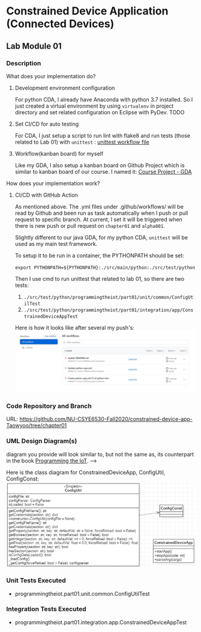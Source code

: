 # Constrained Device Application (Connected Devices)

## Lab Module 01

### Description

What does your implementation do? 

1. Development environment configuration

    For python CDA, I already have Anaconda with python 3.7 installed. So I just created a virtual environment by using `virtualenv` in project directory and set related configuration on Eclipse with PyDev. TODO

2. Set CI/CD for auto testing

    For CDA, I just setup a script to run lint with flake8 and run tests (those related to Lab 01) with `unittest` : [unittest workflow file](../../.github/workflows/python-app.yml)

3. Workflow(kanban board) for myself
   
    Like my GDA, I also setup a kanban board on Github Project which is similar to kanban board of our course. I named it: [Course Project - GDA](https://github.com/NU-CSYE6530-Fall2020/constrained-device-app-Taowyoo/projects/1)

How does your implementation work?

1. CI/CD with GitHub Action

    As mentioned above. The .yml files under .github/workflows/ will be read by Github and been run as task automatically when I push or pull request to specific branch. At current, I set it will be triggered when there is new push or pull request on `chapter01` and `alpha001`.

    Slightly different to our java GDA, for my python CDA, `unittest` will be used as my main test framework. 
    
    To setup it to be run in a container, the PYTHONPATH should be set:
    
    `export PYTHONPATH=${PYTHONPATH}:./src/main/python:./src/test/python`

    Then I use cmd to run unittest that related to lab 01, so there are two tests:
    1. `./src/test/python/programmingtheiot/part01/unit/common/ConfigUtilTest`
    2. `./src/test/python/programmingtheiot/part01/integration/app/ConstrainedDeviceAppTest`

    Here is how it looks like after several my push's:
    ![workflow screenshot](./pic/workflow.jpg)

### Code Repository and Branch

URL: https://github.com/NU-CSYE6530-Fall2020/constrained-device-app-Taowyoo/tree/chapter01

### UML Design Diagram(s)

diagram you provide will look similar to, but not the same as, its counterpart in the
book [Programming the IoT](https://learning.oreilly.com/library/view/programming-the-internet/9781492081401/). -->

Here is the class diagram for ConstrainedDeviceApp, ConfigUtil, ConfigConst:
![Class Diagram](../../doc/UML/class_diagram.png)

### Unit Tests Executed

- programmingtheiot.part01.unit.common.ConfigUtilTest

### Integration Tests Executed

- programmingtheiot.part01.integration.app.ConstrainedDeviceAppTest

